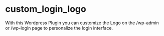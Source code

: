 # custom_login_logo
With this Wordpress Plugin you can customize the Logo on the /wp-admin or /wp-login page to personalize the login interface.
